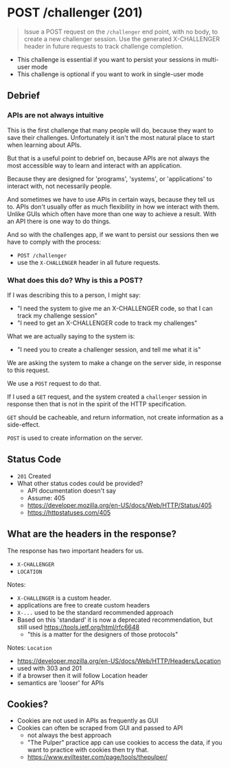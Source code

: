 # POST /challenger (201)

> Issue a POST request on the `/challenger` end point, with no body, to create a new challenger session. Use the generated X-CHALLENGER header in future requests to track challenge completion.

- This challenge is essential if you want to persist your sessions in multi-user mode
- This challenge is optional if you want to work in single-user mode

## Debrief

### APIs are not always intuitive

This is the first challenge that many people will do, because they want to save their challenges. Unfortunately it isn't the most natural place to start when learning about APIs.

But that is a useful point to debrief on, because APIs are not always the most accessible way to learn and interact with an application.

Because they are designed for 'programs', 'systems', or 'applications' to interact with, not necessarily people.

And sometimes we have to use APIs in certain ways, because they tell us to. APIs don't usually offer as much flexibility in how we interact with them. Unlike GUIs which often have more than one way to achieve a result. With an API there is one way to do things.

And so with the challenges app, if we want to persist our sessions then we have to comply with the process:

- `POST /challenger`
- use the `X-CHALLENGER` header in all future requests.

### What does this do? Why is this a POST?

If I was describing this to a person, I might say:
 
- "I need the system to give me an X-CHALLENGER code, so that I can track my challenge session"
- "I need to get an X-CHALLENGER code to track my challenges"

What we are actually saying to the system is:

- "I need you to create a challenger session, and tell me what it is"

We are asking the system to make a change on the server side, in response to this request.

We use a `POST` request to do that.

If I used a `GET` request, and the system created a `challenger` session in response then that is not in the spirit of the HTTP specification.

`GET` should be cacheable, and return information, not create information as a side-effect.
 
`POST` is used to create information on the server.

## Status Code

- `201` Created
- What other status codes could be provided?
   - API documentation doesn't say
   - Assume: 405
   - https://developer.mozilla.org/en-US/docs/Web/HTTP/Status/405
   - https://httpstatuses.com/405

## What are the headers in the response?

The response has two important headers for us.

- `X-CHALLENGER`
- `LOCATION`

Notes:

- `X-CHALLENGER` is a custom header.
- applications are free to create custom headers
- `X-...` used to be the standard recommended approach
- Based on this 'standard' it is now a deprecated recommendation, but still used https://tools.ietf.org/html/rfc6648
    - "this is a matter for the designers of those protocols"
    
Notes: `Location`

- https://developer.mozilla.org/en-US/docs/Web/HTTP/Headers/Location
- used with 303 and 201
- if a browser then it will follow Location header
- semantics are 'looser' for APIs

## Cookies?

- Cookies are not used in APIs as frequently as GUI
- Cookies can often be scraped from GUI and passed to API
     - not always the best approach
     - "The Pulper" practice app can use cookies to access the data, if you want to practice with cookies then try that.
     - https://www.eviltester.com/page/tools/thepulper/